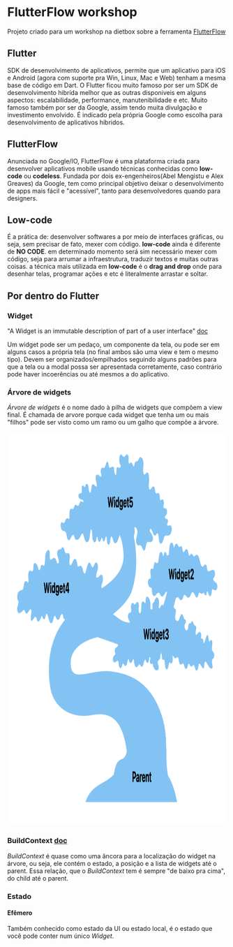 # FlutterFlow workshop

Projeto criado para um workshop na dietbox sobre a ferramenta [FlutterFlow](https://app.flutterflow.io/)


## Flutter

SDK de desenvolvimento de aplicativos, permite que um aplicativo para iOS e Android (agora com suporte pra Win, Linux, Mac e Web) tenham a mesma base de código em Dart. O Flutter ficou muito famoso por ser um SDK de desenvolvimento hibrída melhor que as outras disponiveis em alguns aspectos: escalabilidade, performance, manutenibilidade e etc. Muito famoso também por ser da Google, assim tendo muita divulgação e investimento envolvido. É indicado pela própria Google como escolha para desenvolvimento de aplicativos híbridos.

## FlutterFlow

Anunciada no Google/IO, FlutterFlow é uma plataforma criada para desenvolver aplicativos mobile usando técnicas conhecidas como __low-code__ ou __codeless__. Fundada por dois ex-engenheiros(Abel Mengistu e Alex Greaves) da Google, tem como principal objetivo deixar o desenvolvimento de apps mais fácil e "acessível", tanto para desenvolvedores quando para designers.


## Low-code

É a prática de: desenvolver softwares a por meio de interfaces gráficas, ou seja, sem precisar de fato, mexer com código. __low-code__ ainda é diferente de __NO CODE__. em determinado momento será sim necessário mexer com código, seja para arrumar a infraestrutura, traduzir textos e muitas outras coisas. a técnica mais utilizada em __low-code__ é o __drag and drop__ onde para desenhar telas, programar ações e etc é literalmente arrastar e soltar.

## Por dentro do Flutter

### Widget
"A Widget is an immutable description of part of a user interface" [doc](https://api.flutter.dev/flutter/widgets/Widget-class.html)

Um widget pode ser um pedaço, um componente da tela, ou pode ser em alguns casos a própria tela (no final ambos são uma view e tem o mesmo tipo). Devem ser organizados/empilhados seguindo alguns padrões para que a tela ou a modal possa ser apresentada corretamente, caso contrário pode haver incoerências ou até mesmos a do aplicativo.

### Árvore de widgets
_Árvore de widgets_ é o nome dado à pilha de widgets que compõem a view final. É chamada de arvore porque cada widget que tenha um ou mais "filhos" pode ser visto como um ramo ou um galho que compõe a árvore.

<img src="/content/widget_tree.png" style="height:900px; width:900px;"/>

### BuildContext [doc](https://api.flutter.dev/flutter/widgets/BuildContext-class.html)
_BuildContext_ é quase como uma âncora para a localização do widget na árvore, ou seja, ele contém o estado, a posição e a lista de widgets até o parent. 
Essa relação, que o _BuildContext_ tem é sempre "de baixo pra cima", do child até o parent.

### Estado
#### Efêmero
Também conhecido como estado da UI ou estado local, é o estado que você pode conter num único _Widget_.
